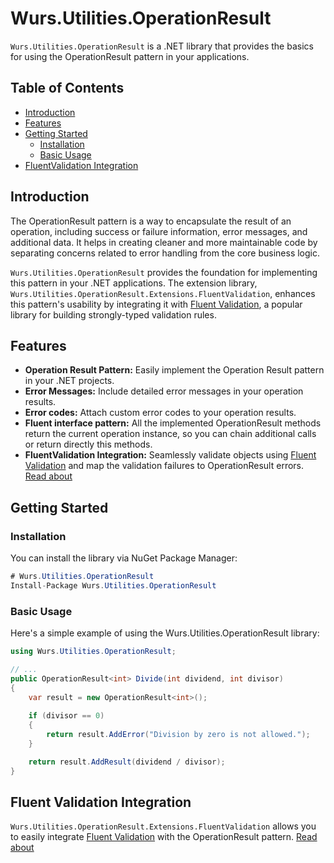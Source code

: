 # Wurs.Utilities.OperationResult

`Wurs.Utilities.OperationResult` is a .NET library that provides the basics for using the OperationResult pattern in your applications.

## Table of Contents

- [Introduction](#introduction)
- [Features](#features)
- [Getting Started](#getting-started)
  - [Installation](#installation)
  - [Basic Usage](#basic-usage)
- [FluentValidation Integration](#fluentvalidation-integration)

## Introduction

The OperationResult pattern is a way to encapsulate the result of an operation, including success or failure information, error messages, and additional data. It helps in creating cleaner and more maintainable code by separating concerns related to error handling from the core business logic.

`Wurs.Utilities.OperationResult` provides the foundation for implementing this pattern in your .NET applications. The extension library, `Wurs.Utilities.OperationResult.Extensions.FluentValidation`, enhances this pattern's usability by integrating it with [Fluent Validation](https://github.com/FluentValidation/FluentValidation), a popular library for building strongly-typed validation rules.

## Features

- **Operation Result Pattern:** Easily implement the Operation Result pattern in your .NET projects.
- **Error Messages:** Include detailed error messages in your operation results.
- **Error codes:** Attach custom error codes to your operation results.
- **Fluent interface pattern:** All the implemented OperationResult<T> methods return the current operation instance, so you can chain additional calls or return directly this methods.
- **FluentValidation Integration:** Seamlessly validate objects using [Fluent Validation](https://github.com/FluentValidation/FluentValidation) and map the validation failures to OperationResult errors. [Read about](https://github.com/WURS-TECH/Wurs.Utilities/tree/master/Wurs.Utilities.OperationResult.FluentValidation)

## Getting Started

### Installation

You can install the library via NuGet Package Manager:

```c#
# Wurs.Utilities.OperationResult
Install-Package Wurs.Utilities.OperationResult
```
### Basic Usage
Here's a simple example of using the Wurs.Utilities.OperationResult library:
```c#
using Wurs.Utilities.OperationResult;

// ...
public OperationResult<int> Divide(int dividend, int divisor)
{
    var result = new OperationResult<int>();
    
    if (divisor == 0)
    {
        return result.AddError("Division by zero is not allowed.");
    }

    return result.AddResult(dividend / divisor);
}
```
## Fluent Validation Integration
`Wurs.Utilities.OperationResult.Extensions.FluentValidation` allows you to easily integrate [Fluent Validation](https://github.com/FluentValidation/FluentValidation) with the OperationResult pattern. [Read about](https://github.com/WURS-TECH/Wurs.Utilities/tree/master/Wurs.Utilities.OperationResult.FluentValidation)